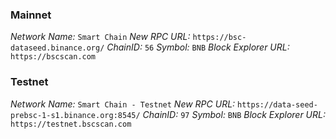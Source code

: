 


### Mainnet 

*Network Name:* `Smart Chain`
*New RPC URL:* `https://bsc-dataseed.binance.org/`
*ChainID:* `56`
*Symbol:* `BNB`
*Block Explorer URL:* `https://bscscan.com`


### Testnet

*Network Name:* `Smart Chain - Testnet`
*New RPC URL:* `https://data-seed-prebsc-1-s1.binance.org:8545/`
*ChainID:* `97`
*Symbol:* `BNB`
*Block Explorer URL:* `https://testnet.bscscan.com`